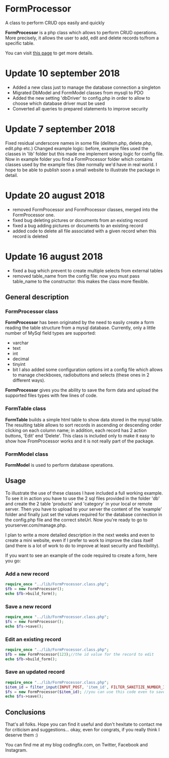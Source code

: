 # FormProcessor
A class to perform CRUD ops easily and quickly

**FormProcessor** is a php class which allows to perform CRUD
operations. More precisely, it allows the user to add, edit and delete records
to/from a specific table.

You can visit <a href="https://formprocessor.codingfix.com">this page</a> to get more details.

# Update 10 september 2018
- Added a new class just to manage the database connection a singleton
- Migrated DbModel and FormModel classes from mysqli to PDO
- Added the new setting 'dbDriver' to config.php in order to allow to choose which database driver must be used
- Converted all queries to prepared statements to improve security

# Update 7 september 2018
Fixed residual underscore names in some file (delitem.php, delete.php, edit.php etc.)
Changed example logic: before, example files used the classes in 'lib' folder but this made me implement wrong logic for config file. Now in example folder you find a FormProcessor folder which contains classes used by the example files (like normally we'd have in real world.
I hope to be able to publish soon a small website to illustrate the package in detail.

# Update 20 august 2018
- removed FormProcessor and FormProcessor classes, merged into the FormProcessor one.
- fixed bug deleting pictures or documents from an existing record
- fixed a bug adding pictures or documents to an existing record
- added code to delete all file associated with a given record when this record is deleted

# Update 16 august 2018
- fixed a bug which prevent to create multiple selects from external tables
- removed table_name from the config file: now you must pass table_name to the 
  constructor: this makes the class more flexible.


## General description

### FormProcessor class

**FormProcessor** has been originated  by the need to easily create a form
reading the table structure from a mysql database. Currently, only a little 
number of MySql field types are supported:
- varchar
- text
- int
- decimal
- tinyint
- bit
I also added some configuration options int a config file which allows to manage
checkboxes, radiobuttons and selects (these ones in 2 different ways).

**FormProcessor** gives you the ability to save the form data and upload the supported 
files types with few lines of code. 

### FormTable class

**FormTable** builds a simple html table to show data stored in the mysql table. 
The resulting table allows to sort records in ascending or descending order clicking
on each column name; in addition, each record has 2 action buttons, 'Edit' end
'Delete'. This class is included only to make it easy to show how FromProcessor works
and it is not really part of the package.

### FormModel class

**FormModel** is used to perform database operations.

## Usage
To illustrate the use of these classes I have included a full working example.
To see it in action you have to use the 2 sql files provided in the folder 'db'
and create the 2 table 'products' and 'category' in your local or remote server.
Then you have to upload to your server the content of the 'example' folder and
finally just set the values required for the database connection in the
config.php file and the correct siteUrl. Now you're ready to go to yourserver.com/manage.php.

I plan to write a more detailed description in the next weeks and even to
create a mini website, even if I prefer to work to improve the class itself
(and there is a lot of work to do to improve at least security and flexibility).

If you want to see an example of the code required to create a form, here you go:
### Add a new record
```php
require_once "../lib/FormProcessor.class.php";
$fb = new FormProcessor();
echo $fb->build_form();
```

### Save a new record
```php
require_once "../lib/FormProcessor.class.php";
$fs = new FormProcessor();
echo $fs->save();
```

### Edit an existing record
```php
require_once "../lib/FormProcessor.class.php";
$fb = new FormProcessor(123);//the id value for the record to edit
echo $fb->build_form();
```

### Save an updated record
```php
require_once "../lib/FormProcessor.class.php";
$item_id = filter_input(INPUT_POST, 'item_id', FILTER_SANITIZE_NUMBER_INT);
$fs = new FormProcessor($item_id); //you can use this code even to save a new record: if $item_id is null there is no problem
echo $fs->save();
```

## Conclusions

That's all folks. Hope you can find it useful and don't hexitate to contact me
for criticism and suggestions... okay, even for congrats, if you really think
I deserve them :)

You can find me at my blog codingfix.com, on Twitter, Facebook and Instagram.
